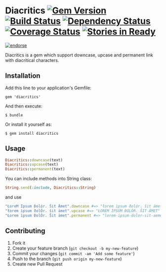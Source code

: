 # Diacritics [![Gem Version](https://badge.fury.io/rb/diacritics.png)](http://badge.fury.io/rb/diacritics) [![Build Status](https://travis-ci.org/fractalsoft/diacritics.png)](https://travis-ci.org/fractalsoft/diacritics) [![Dependency Status](https://gemnasium.com/fractalsoft/diacritics.png)](https://gemnasium.com/fractalsoft/diacritics) [![Coverage Status](https://coveralls.io/repos/fractalsoft/diacritics/badge.png)](https://coveralls.io/r/fractalsoft/diacritics) [![Stories in Ready](https://badge.waffle.io/fractalsoft/diacritics.png)](http://waffle.io/fractalsoft/diacritics)  
[![endorse](https://api.coderwall.com/torrocus/endorsecount.png)](https://coderwall.com/torrocus)

Diacritics is a gem which support downcase, upcase and permanent link with diacritical characters.

## Installation

Add this line to your application's Gemfile:

    gem 'diacritics'

And then execute:

    $ bundle

Or install it yourself as:

    $ gem install diacritics

## Usage

```ruby
Diacritics::downcase(text)
Diacritics::upcase(text)
Diacritics::permanent(text)
```

You can include methods into String class:

```ruby
String.send(:include, Diacritics::String)
```

and use

```ruby
"ŁoreM Ìpsum Ðolór. Šit Ämet".downcase #=> "łorem ìpsum ðolór. šit ämet"
"łorem ìpsum ðolÓr. šit ämet".upcase #=> "ŁOREM ÌPSUM ÐOLÓR. ŠIT ÄMET"
"Łorem ìpsum ÐolÓr. Šit ämet".permanent #=> "lorem-ipsum-dolor-sit-aemet"
```

## Contributing

1. Fork it
2. Create your feature branch (`git checkout -b my-new-feature`)
3. Commit your changes (`git commit -am 'Add some feature'`)
4. Push to the branch (`git push origin my-new-feature`)
5. Create new Pull Request
